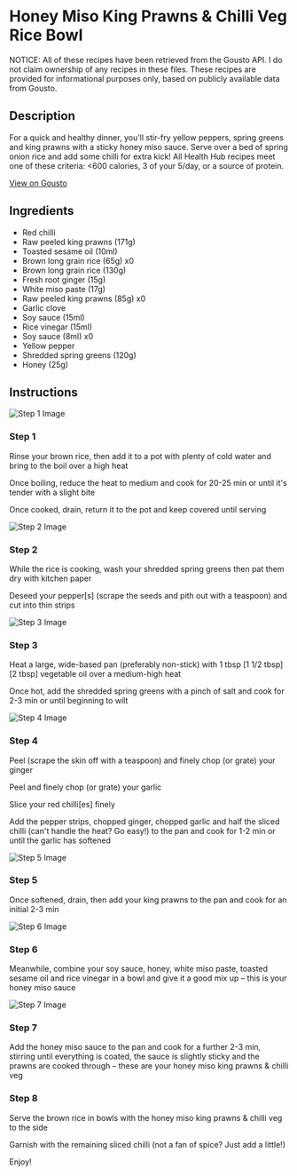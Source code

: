 # Honey Miso King Prawns & Chilli Veg Rice Bowl

NOTICE: All of these recipes have been retrieved from the Gousto API. I do not claim ownership of any recipes in these files. These recipes are provided for informational purposes only, based on publicly available data from Gousto.

## Description

For a quick and healthy dinner, you'll stir-fry yellow peppers, spring greens and king prawns with a sticky honey miso sauce. Serve over a bed of spring onion rice and add some chilli for extra kick! All Health Hub recipes meet one of these criteria: <600 calories, 3 of your 5/day, or a source of protein.

[View on Gousto](https://www.gousto.co.uk/recipes/cookbook/honey-miso-prawns-chilli-veg-rice-bowl)

## Ingredients

- Red chilli
- Raw peeled king prawns (171g)
- Toasted sesame oil (10ml)
- Brown long grain rice (65g) x0
- Brown long grain rice (130g)
- Fresh root ginger (15g)
- White miso paste (17g)
- Raw peeled king prawns (85g) x0
- Garlic clove
- Soy sauce (15ml)
- Rice vinegar (15ml)
- Soy sauce (8ml) x0
- Yellow pepper
- Shredded spring greens (120g)
- Honey (25g)

## Instructions

![Step 1 Image](https://production-media.gousto.co.uk/cms/recipe-step-image/step-1-1634642647953-x200.jpg)

### Step 1

Rinse your brown rice, then add it to a pot with plenty of cold water and bring to the boil over a high heat

Once boiling, reduce the heat to medium and cook for 20-25 min or until it's tender with a slight bite

Once cooked, drain, return it to the pot and keep covered until serving

![Step 2 Image](https://production-media.gousto.co.uk/cms/recipe-step-image/step-2-1634642650715-x200.jpg)

### Step 2

While the rice is cooking, wash your shredded spring greens then pat them dry with kitchen paper

Deseed your pepper[s] (scrape the seeds and pith out with a teaspoon) and cut into thin strips

![Step 3 Image](https://production-media.gousto.co.uk/cms/recipe-step-image/step-3-1634642653807-x200.jpg)

### Step 3

Heat a large, wide-based pan (preferably non-stick) with 1 tbsp <span class="text-purple">[1 1/2 tbsp] </span><span class="text-danger">[2 tbsp]</span> vegetable oil over a medium-high heat

Once hot, add the shredded spring greens with a pinch of salt and cook for 2-3 min or until beginning to wilt

![Step 4 Image](https://production-media.gousto.co.uk/cms/recipe-step-image/step-4-1634642657079-x200.jpg)

### Step 4

Peel (scrape the skin off with a teaspoon) and finely chop (or grate) your ginger

Peel and finely chop (or grate) your garlic

Slice your red chilli[es] finely

Add the pepper strips, chopped ginger, chopped garlic and half the sliced chilli (can't handle the heat? Go easy!) to the pan and cook for 1-2 min or until the garlic has softened

![Step 5 Image](https://production-media.gousto.co.uk/cms/recipe-step-image/step-5-1634642660511-x200.jpg)

### Step 5

Once softened, drain, then add your king prawns to the pan and cook for an initial 2-3 min

![Step 6 Image](https://production-media.gousto.co.uk/cms/recipe-step-image/step-6-1634642662903-x200.jpg)

### Step 6

Meanwhile, combine your soy sauce, honey, white miso paste, toasted sesame oil and rice vinegar in a bowl and give it a good mix up – this is your honey miso sauce

![Step 7 Image](https://production-media.gousto.co.uk/cms/recipe-step-image/step-7-1634642666342-x200.jpg)

### Step 7

Add the honey miso sauce to the pan and cook for a further 2-3 min, stirring until everything is coated, the sauce is slightly sticky and the prawns are cooked through – these are your honey miso king prawns & chilli veg

### Step 8

Serve the brown rice in bowls with the honey miso king prawns & chilli veg to the side

Garnish with the remaining sliced chilli (not a fan of spice? Just add a little!)

Enjoy!

